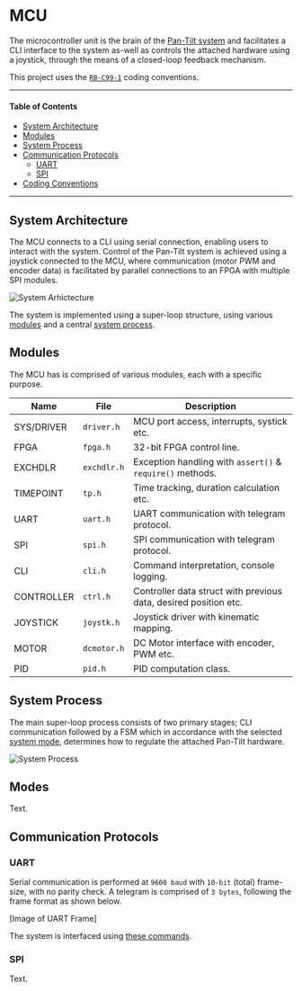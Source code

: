 # MCU
The microcontroller unit is the brain of the [Pan-Tilt system][1] and facilitates a CLI interface to the system as-well as controls the attached hardware using a joystick, through the means of a closed-loop feedback mechanism.

This project uses the [`RB-C99-1`][2] coding conventions.

[1]: #mcu
[2]: https://github.com/rb-pro4-f19/rb-pro4-f19.github.io/blob/master/docs/STANDARDS.md

---

#### Table of Contents
- [System Architecture](#system-architecture)
- [Modules](#modules)
- [System Process](#system-process)
- [Communication Protocols](#communication-protocols)
	- [UART](#uart)
	- [SPI](#spi)
- [Coding Conventions][2]

---

## System Architecture
The MCU connects to a CLI using serial connection, enabling users to interact with the system. Control of the Pan-Tilt system is achieved using a joystick connected to the MCU, where communication (motor PWM and encoder data) is facilitated by parallel connections to an FPGA with multiple SPI modules.

![System Arhictecture](https://i.imgur.com/tqUFwMv.jpg)

The system is implemented using a super-loop structure, using various [modules](#modules) and a central [system process](#system-process).

## Modules
The MCU has is comprised of various modules, each with a specific purpose.

| Name       | File        | Description                                                      |
|------------|-------------|------------------------------------------------------------------|
| SYS/DRIVER | `driver.h`  | MCU port access, interrupts, systick etc.                        |
| FPGA       | `fpga.h`    | 32-bit FPGA control line.                                        |
| EXCHDLR    | `exchdlr.h` | Exception handling with `assert()` & `require()` methods.        |
| TIMEPOINT  | `tp.h`      | Time tracking, duration calculation etc.                         |
| UART       | `uart.h`    | UART communication with telegram protocol.                       |
| SPI        | `spi.h`     | SPI communication with telegram protocol.                        |
| CLI        | `cli.h`     | Command interpretation, console logging.                         |
| CONTROLLER | `ctrl.h`    | Controller data struct with previous data, desired position etc. |
| JOYSTICK   | `joystk.h`  | Joystick driver with kinematic mapping.                          |
| MOTOR      | `dcmotor.h` | DC Motor interface with encoder, PWM etc.                        |
| PID        | `pid.h`     | PID computation class.                                           |

## System Process
The main super-loop process  consists of two primary stages; CLI communication followed by a FSM which in accordance with the selected [system mode](#modes), determines how to regulate the attached Pan-Tilt hardware.

![System Process](https://i.imgur.com/iiY7sYH.jpg)

## Modes
Text.

## Communication Protocols

### UART
Serial communication is performed at `9600 baud` with `10-bit` (total) frame-size, with no parity check. A telegram is comprised of `3 bytes`, following the frame format as shown below.

[Image of UART Frame]

The system is interfaced using [these commands](https://google.com).

### SPI
Text.
